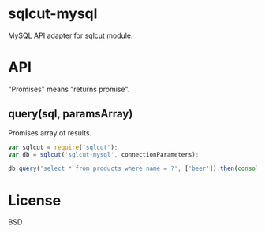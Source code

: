 # sqlcut-mysql

MySQL API adapter for [sqlcut](https://github.com/titarenko/sqlcut) module.

# API

"Promises" means "returns promise".

## query(sql, paramsArray)

Promises array of results.

```js
var sqlcut = require('sqlcut');
var db = sqlcut('sqlcut-mysql', connectionParameters);

db.query('select * from products where name = ?', ['beer']).then(console.log);
```

# License

BSD
